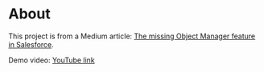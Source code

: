 # About

This project is from a Medium article:  [The missing Object Manager feature in Salesforce](https://medium.com/@mikevar/the-missing-object-manager-feature-in-salesforce-e56216df232d).

Demo video: [YouTube link](https://www.youtube.com/watch?v=QSVrn07WtQI)
